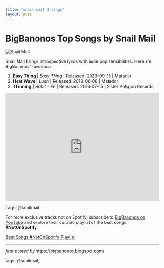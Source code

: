 ```yaml
---
title: "snail mail 3 songs"
layout: post
---
```

<h1>BigBanonos Top Songs by Snail Mail</h1>
<img src="https://www.rollingstone.com/wp-content/uploads/2021/10/Snail_Mail_for_Rolling_Stone_JosefinaSantos_Online1WEB.jpg" alt="Snail Mail"> <p>Snail Mail brings introspective lyrics with indie pop sensibilities. Here are BigBanonos' favorites:</p> <ol> <li><strong>Easy Thing</strong> | <em>Easy Thing</em> | Released: 2023-09-13 | Matador</li> <li><strong>Heat Wave</strong> | <em>Lush</em> | Released: 2018-06-08 | Matador</li> <li><strong>Thinning</strong> | <em>Habit - EP</em> | Released: 2016-07-15 | Sister Polygon Records</li>
</ol> <div> <iframe src="https://open.spotify.com/embed/playlist/1keAleGFLKSmRna3ZHlb6S?utm_source=generator" width="100%" height="352" frameborder="0" allow="autoplay; clipboard-write; encrypted-media; fullscreen; picture-in-picture" loading="lazy"></iframe>
</div>
<p>Tags: @snailmail</p>


<!--Subscribe and Playlist Links-->
<div>
    <p>For more exclusive tracks not on Spotify, subscribe to <a href="https://www.youtube.com/@BigBanonos" target="_blank">BigBanonos on YouTube</a> and explore their curated playlist of the best songs <strong>#NotOnSpotify</strong>.</p>
    <p><a href="https://www.youtube.com/playlist?list=PLtuNtuTatqI0kFahUCbtbfenC_ET5O_tr" target="_blank">Best Songs #NotOnSpotify Playlist<br /></a></p></div>

<hr />

<p><em>first posted by</em> <a href="https://bigbanonos.blogspot.com/" rel="noopener" target="_new">https://bigbanonos.blogspot.com/</a></p>

<p>tags: @snailmail,</p>
